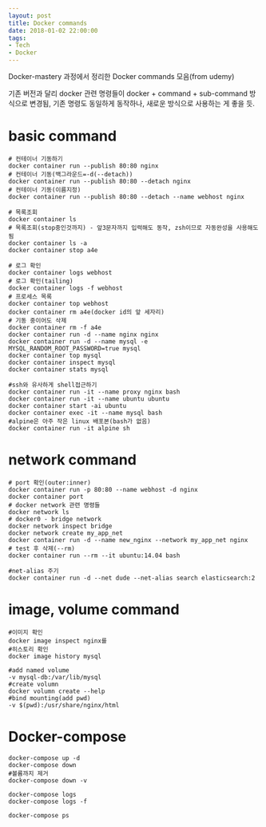 ```yaml
---
layout: post
title: Docker commands
date: 2018-01-02 22:00:00
tags:
- Tech
- Docker
---
```


Docker-mastery 과정에서 정리한 Docker commands 모음(from udemy)

기존 버전과 달리 docker 관련 명령들이 docker + command + sub-command 방식으로 변경됨, 기존 명령도 동일하게 동작하나, 새로운 방식으로 사용하는 게 좋을 듯.

# basic command

    # 컨테이너 기동하기
    docker container run --publish 80:80 nginx
    # 컨테이너 기동(백그라운드=-d(--detach))
    docker container run --publish 80:80 --detach nginx
    # 컨테이너 기동(이름지정)
    docker container run --publish 80:80 --detach --name webhost nginx

    # 목록조회
    docker container ls
    # 목록조회(stop중인것까지) - 앞3문자까지 입력해도 동작, zsh이므로 자동완성을 사용해도 됨
    docker container ls -a
    docker container stop a4e

    # 로그 확인
    docker container logs webhost
    # 로그 확인(tailing)
    docker container logs -f webhost
    # 프로세스 목록
    docker container top webhost
    docker container rm a4e(docker id의 앞 세자리)
    # 기동 중이어도 삭제
    docker container rm -f a4e
    docker container run -d --name nginx nginx
    docker container run -d --name mysql -e MYSQL_RANDOM_ROOT_PASSWORD=true mysql
    docker container top mysql
    docker container inspect mysql
    docker container stats mysql

    #ssh와 유사하게 shell접근하기
    docker container run -it --name proxy nginx bash
    docker container run -it --name ubuntu ubuntu
    docker container start -ai ubuntu
    docker container exec -it --name mysql bash
    #alpine은 아주 작은 linux 배포본(bash가 없음)
    docker container run -it alpine sh

# network command

    # port 확인(outer:inner)
    docker container run -p 80:80 --name webhost -d nginx
    docker container port
    # docker network 관련 명령들
    docker network ls
    # docker0 - bridge network
    docker network inspect bridge
    docker network create my_app_net
    docker container run -d --name new_nginx --network my_app_net nginx
    # test 후 삭제(--rm)
    docker container run --rm --it ubuntu:14.04 bash

    #net-alias 주기
    docker container run -d --net dude --net-alias search elasticsearch:2

# image, volume command

    #이미지 확인
    docker image inspect nginx를
    #히스토리 확인
    docker image history mysql

    #add named volume
    -v mysql-db:/var/lib/mysql
    #create volumn
    docker volumn create --help
    #bind mounting(add pwd)
    -v $(pwd):/usr/share/nginx/html


# Docker-compose

    docker-compose up -d
    docker-compose down
    #볼륨까지 제거
    docker-compose down -v

    docker-compose logs
    docker-compose logs -f

    docker-compose ps
